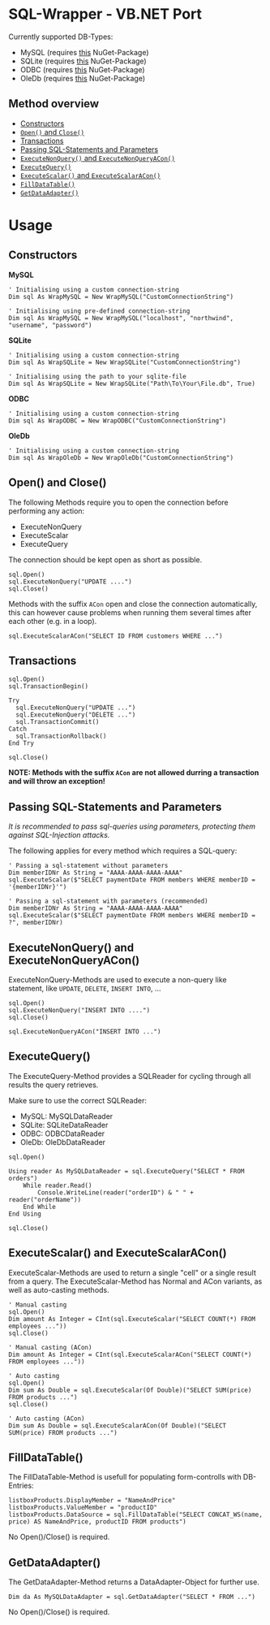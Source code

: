 # SQL-Wrapper - VB.NET Port

Currently supported DB-Types:
- MySQL (requires [this](https://www.nuget.org/packages/MySql.Data/) NuGet-Package)
- SQLite (requires [this](https://www.nuget.org/packages/sqlite/) NuGet-Package)
- ODBC (requires [this](https://www.nuget.org/packages/System.Data.Odbc/) NuGet-Package)
- OleDb (requires [this](https://www.nuget.org/packages/System.Data.OleDb/) NuGet-Package)

## Method overview

- [Constructors](https://github.com/TobiHatti/SQL-Wrapper-Classes/tree/master/Finished/VB.NET#constructors)
- [`Open()` and `Close()`](https://github.com/TobiHatti/SQL-Wrapper-Classes/tree/master/Finished/VB.NET#open-and-close)
- [Transactions](https://github.com/TobiHatti/SQL-Wrapper-Classes/tree/master/Finished/VB.NET#transactions)
- [Passing SQL-Statements and Parameters](https://github.com/TobiHatti/SQL-Wrapper-Classes/tree/master/Finished/VB.NET#passing-sql-statements-and-parameters)
- [`ExecuteNonQuery()` and `ExecuteNonQueryACon()`](https://github.com/TobiHatti/SQL-Wrapper-Classes/tree/master/Finished/VB.NET#executenonquery-and-executenonqueryacon)
- [`ExecuteQuery()`](https://github.com/TobiHatti/SQL-Wrapper-Classes/tree/master/Finished/VB.NET#executequery)
- [`ExecuteScalar()` and `ExecuteScalarACon()`](https://github.com/TobiHatti/SQL-Wrapper-Classes/tree/master/Finished/VB.NET#executescalar-and-executescalaracon)
- [`FillDataTable()`](https://github.com/TobiHatti/SQL-Wrapper-Classes/tree/master/Finished/VB.NET#filldatatable)
- [`GetDataAdapter()`](https://github.com/TobiHatti/SQL-Wrapper-Classes/tree/master/Finished/VB.NET#getdataadapter)

# Usage

## Constructors

__MySQL__
```vbnet
' Initialising using a custom connection-string
Dim sql As WrapMySQL = New WrapMySQL("CustomConnectionString")

' Initialising using pre-defined connection-string
Dim sql As WrapMySQL = New WrapMySQL("localhost", "northwind", "username", "password")
```
__SQLite__
```vbnet
' Initialising using a custom connection-string
Dim sql As WrapSQLite = New WrapSQLite("CustomConnectionString")

' Initialising using the path to your sqlite-file
Dim sql As WrapSQLite = New WrapSQLite("Path\To\Your\File.db", True)
```
__ODBC__
```vbnet
' Initialising using a custom connection-string
Dim sql As WrapODBC = New WrapODBC("CustomConnectionString")
```

__OleDb__
```vbnet
' Initialising using a custom connection-string
Dim sql As WrapOleDb = New WrapOleDb("CustomConnectionString")
```

## Open() and Close()

The following Methods require you to open the connection before performing any action:
- ExecuteNonQuery
- ExecuteScalar
- ExecuteQuery

The connection should be kept open as short as possible.
```vbnet
sql.Open()
sql.ExecuteNonQuery("UPDATE ....")
sql.Close()
```

Methods with the suffix `ACon` open and close the connection automatically, this can however cause problems when running them several times after each other (e.g. in a loop). 

```vbnet
sql.ExecuteScalarACon("SELECT ID FROM customers WHERE ...")
```

## Transactions

```vbnet
sql.Open()
sql.TransactionBegin()

Try
  sql.ExecuteNonQuery("UPDATE ...")
  sql.ExecuteNonQuery("DELETE ...")
  sql.TransactionCommit()
Catch
  sql.TransactionRollback()
End Try

sql.Close()
```
__NOTE: Methods with the suffix `ACon` are not allowed durring a transaction and will throw an exception!__

## Passing SQL-Statements and Parameters

_It is recommended to pass sql-queries using parameters, protecting them against SQL-Injection attacks._

The following applies for every method which requires a SQL-query:
```vbnet
' Passing a sql-statement without parameters
Dim memberIDNr As String = "AAAA-AAAA-AAAA-AAAA"
sql.ExecuteScalar($"SELECT paymentDate FROM members WHERE memberID = '{memberIDNr}'")

' Passing a sql-statement with parameters (recommended)
Dim memberIDNr As String = "AAAA-AAAA-AAAA-AAAA"
sql.ExecuteScalar($"SELECT paymentDate FROM members WHERE memberID = ?", memberIDNr)
```

## ExecuteNonQuery() and ExecuteNonQueryACon()

ExecuteNonQuery-Methods are used to execute a non-query like statement, like `UPDATE`, `DELETE`, `INSERT INTO`, ...

```vbnet
sql.Open()
sql.ExecuteNonQuery("INSERT INTO ....")
sql.Close()
```

```vbnet
sql.ExecuteNonQueryACon("INSERT INTO ...")
```

## ExecuteQuery()

The ExecuteQuery-Method provides a SQLReader for cycling through all results the query retrieves.

Make sure to use the correct SQLReader:
- MySQL: MySQLDataReader
- SQLite: SQLiteDataReader
- ODBC: ODBCDataReader
- OleDb: OleDbDataReader

```vbnet
sql.Open()

Using reader As MySQLDataReader = sql.ExecuteQuery("SELECT * FROM orders")
    While reader.Read()
        Console.WriteLine(reader("orderID") & " " + reader("orderName"))
    End While
End Using

sql.Close()
```

## ExecuteScalar() and ExecuteScalarACon()

ExecuteScalar-Methods are used to return a single "cell" or a single result from a query.
The ExecuteScalar-Method has Normal and ACon variants, as well as auto-casting methods.

```vbnet
' Manual casting
sql.Open()
Dim amount As Integer = CInt(sql.ExecuteScalar("SELECT COUNT(*) FROM employees ..."))
sql.Close()
```

```vbnet
' Manual casting (ACon)
Dim amount As Integer = CInt(sql.ExecuteScalarACon("SELECT COUNT(*) FROM employees ..."))
```

```vbnet
' Auto casting
sql.Open()
Dim sum As Double = sql.ExecuteScalar(Of Double)("SELECT SUM(price) FROM products ...")
sql.Close()
```

```vbnet
' Auto casting (ACon)
Dim sum As Double = sql.ExecuteScalarACon(Of Double)("SELECT SUM(price) FROM products ...")
```

## FillDataTable()

The FillDataTable-Method is usefull for populating form-controlls with DB-Entries:
```vbnet
listboxProducts.DisplayMember = "NameAndPrice"
listboxProducts.ValueMember = "productID"
listboxProducts.DataSource = sql.FillDataTable("SELECT CONCAT_WS(name, price) AS NameAndPrice, productID FROM products")
```
No Open()/Close() is required.

## GetDataAdapter()

The GetDataAdapter-Method returns a DataAdapter-Object for further use.
```vbnet
Dim da As MySQLDataAdapter = sql.GetDataAdapter("SELECT * FROM ...")
```
No Open()/Close() is required.
